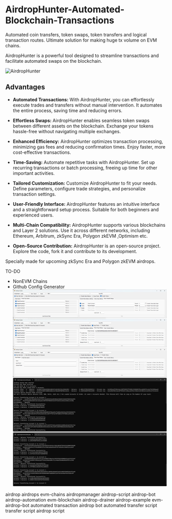 # AirdropHunter-Automated-Blockchain-Transactions
Automated coin transfers, token swaps, token transfers and logical transaction routes. Ultimate solution for making huge tx volume on EVM chains. 

AirdropHunter is a powerful tool designed to streamline transactions and facilitate automated swaps on the blockchain.

![AirdropHunter](https://github.com/dnx100/AirdropHunter-AirdropBot-Automated-Blockchain-Transactions/blob/main/ss/airdrophuntertransfernative.gif)

## Advantages

- **Automated Transactions:** With AirdropHunter, you can effortlessly execute trades and transfers without manual intervention. It automates the entire process, saving time and reducing errors.

- **Effortless Swaps:** AirdropHunter enables seamless token swaps between different assets on the blockchain. Exchange your tokens hassle-free without navigating multiple exchanges.

- **Enhanced Efficiency:** AirdropHunter optimizes transaction processing, minimizing gas fees and reducing confirmation times. Enjoy faster, more cost-effective transactions.

- **Time-Saving:** Automate repetitive tasks with AirdropHunter. Set up recurring transactions or batch processing, freeing up time for other important activities.

- **Tailored Customization:** Customize AirdropHunter to fit your needs. Define parameters, configure trade strategies, and personalize transaction settings.

- **User-Friendly Interface:** AirdropHunter features an intuitive interface and a straightforward setup process. Suitable for both beginners and experienced users.

- **Multi-Chain Compatibility:** AirdropHunter supports various blockchains and Layer 2 solutions. Use it across different networks, including Ethereum, Arbitrum, zkSync Era, Polygon zkEVM ,Optimism etc.

- **Open-Source Contribution:** AirdropHunter is an open-source project. Explore the code, fork it and contribute to its development.

Specially made for upcoming zkSync Era and Polygon zkEVM airdrops.


TO-DO
* NonEVM Chains
* Github Config Generator
![AirdropHunter](https://github.com/dnx100/AirdropHunter-AirdropBot-Automated-Blockchain-Transactions/blob/main/ss/airdrophunter1.jpg)
![AirdropHunter](https://github.com/dnx100/AirdropHunter-AirdropBot-Automated-Blockchain-Transactions/blob/main/ss/airdrophunter2.jpg)
![AirdropHunter](https://github.com/dnx100/AirdropHunter-AirdropBot-Automated-Blockchain-Transactions/blob/main/ss/airdrophunter3.jpg)
![AirdropHunter](https://github.com/dnx100/AirdropHunter-AirdropBot-Automated-Blockchain-Transactions/blob/main/ss/airdrophunter4.jpg)
![AirdropHunter](https://github.com/dnx100/AirdropHunter-AirdropBot-Automated-Blockchain-Transactions/blob/main/ss/airdrophunter5.jpg)


airdrop
airdrops
evm-chains
airdropmanager
airdrop-script
airdrop-bot
airdrop-automation
evm-blockchain
airdrop-drainer
airdrop-example
evm-airdrop-bot
automated transaction
airdrop bot
automated transfer script
transfer script
airdrop script
